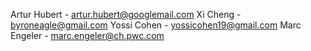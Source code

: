 Artur Hubert - artur.hubert@googlemail.com
Xi Cheng - byroneagle@gmail.com
Yossi Cohen - yossicohen19@gmail.com
Marc Engeler - marc.engeler@ch.pwc.com
